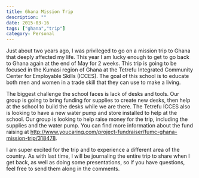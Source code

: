 ```yaml
---
title: Ghana Mission Trip
description: ""
date: 2015-03-16
tags: ["ghana","trip"]
category: Personal
---
```


Just about two years ago, I was privileged to go on a mission trip to Ghana that deeply affected my life. This year I am lucky enough to get to go back to Ghana again at the end of May for 2 weeks. This trip is going to be focused in the Kumasi region of Ghana at the Tetrefu Integrated Community Center for Employable Skills (ICCES). The goal of this school is to educate both men and women in a trade skill that they can use to make a living.

The biggest challenge the school faces is lack of desks and tools. Our group is going to bring funding for supplies to create new desks, then help at the school to build the desks while we are there. The Tetrefu ICCES also is looking to have a new water pump and store installed to help at the school. Our group is looking to help raise money for the trip, including the supplies and the water pump. You can find more information about the fund raising at http://www.youcaring.com/project-fundraiser/fumc-ghana-mission-trip/318478.

I am super excited for the trip and to experience a different area of the country. As with last time, I will be journaling the entire trip to share when I get back, as well as doing some presentations, so if you have questions, feel free to send them along in the comments.

